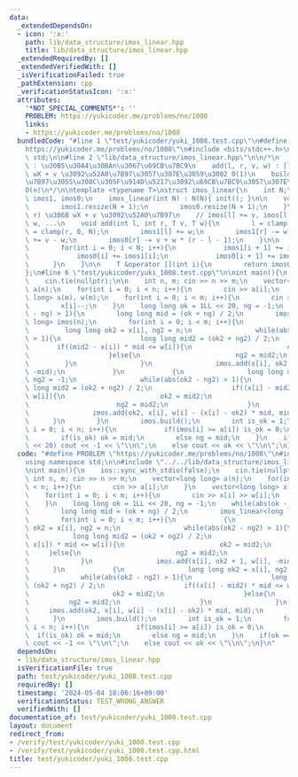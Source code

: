 ```yaml
---
data:
  _extendedDependsOn:
  - icon: ':x:'
    path: lib/data_structure/imos_linear.hpp
    title: lib/data_structure/imos_linear.hpp
  _extendedRequiredBy: []
  _extendedVerifiedWith: []
  _isVerificationFailed: true
  _pathExtension: cpp
  _verificationStatusIcon: ':x:'
  attributes:
    '*NOT_SPECIAL_COMMENTS*': ''
    PROBLEM: https://yukicoder.me/problems/no/1008
    links:
    - https://yukicoder.me/problems/no/1008
  bundledCode: "#line 1 \"test/yukicoder/yuki_1008.test.cpp\"\n#define PROBLEM \"\
    https://yukicoder.me/problems/no/1008\"\n#include <bits/stdc++.h>\nusing namespace\
    \ std;\n\n#line 2 \"lib/data_structure/imos_linear.hpp\"\n\n/*\n    imos_linear<T>(n)\
    \ : \u30B5\u30A4\u30BAn\u3067\u69CB\u7BC9\n    add(l, r, v, w) : [l, r) \u306B\
    \ wX + v \u3092\u52A0\u7B97\u3057\u307E\u3059\u3002 O(1)\n    build() : \u52A0\
    \u7B97\u3055\u308C\u305F\u914D\u5217\u3092\u69CB\u7BC9\u3057\u307E\u3059\u3002\
    O(n)\n*/\n\ntemplate <typename T>\nstruct imos_linear{\n    int N;\n    vector<T>\
    \ imos1, imos0;\n    imos_linear(int N) : N(N){ init(); }\n\n    void init(){\n\
    \        imos1.resize(N + 1);\n        imos0.resize(N + 1);\n    }\n\n    // [l,\
    \ r) \u306B wX + v \u3092\u52A0\u7B97\n    // imos[l] += v, imos[l + 1] += v +\
    \ w, ...\n    void add(int l, int r, T v, T w){\n        l = clamp(l, 0, N), r\
    \ = clamp(r, 0, N);\n        imos1[l] += w;\n        imos1[r] -= w;\n        imos0[l]\
    \ += v - w;\n        imos0[r] -= v + w * (r - l - 1);\n    }\n\n    void build(){\n\
    \        for(int i = 0; i < N; i++){\n            imos1[i + 1] += imos1[i];\n\
    \            imos0[i] += imos1[i];\n            imos0[i + 1] += imos0[i];\n  \
    \      }\n    }\n\n    T &operator [](int i){\n        return imos0[i];\n    }\n\
    };\n#line 6 \"test/yukicoder/yuki_1008.test.cpp\"\n\nint main(){\n    ios::sync_with_stdio(false);\n\
    \    cin.tie(nullptr);\n\n    int n, m; cin >> n >> m;\n    vector<long long>\
    \ a(n);\n    for(int i = 0; i < n; i++){\n        cin >> a[i];\n    }\n    vector<long\
    \ long> x(m), w(m);\n    for(int i = 0; i < m; i++){\n        cin >> x[i] >> w[i];\n\
    \        x[i]--;\n    }\n    long long ok = 1LL << 20, ng = -1;\n    while(abs(ok\
    \ - ng) > 1){\n        long long mid = (ok + ng) / 2;\n        imos_linear<long\
    \ long> imos(n);\n        for(int i = 0; i < m; i++){\n            {\n       \
    \         long long ok2 = x[i], ng2 = n;\n                while(abs(ok2 - ng2)\
    \ > 1){\n                    long long mid2 = (ok2 + ng2) / 2;\n             \
    \       if((mid2 - x[i]) * mid <= w[i]){\n                        ok2 = mid2;\n\
    \                    }else{\n                        ng2 = mid2;\n           \
    \         }\n                }\n                imos.add(x[i], ok2 + 1, w[i],\
    \ -mid);\n            }\n            {\n                long long ok2 = x[i],\
    \ ng2 = -1;\n                while(abs(ok2 - ng2) > 1){\n                    long\
    \ long mid2 = (ok2 + ng2) / 2;\n                    if((x[i] - mid2) * mid <=\
    \ w[i]){\n                        ok2 = mid2;\n                    }else{\n  \
    \                      ng2 = mid2;\n                    }\n                }\n\
    \                imos.add(ok2, x[i], w[i] - (x[i] - ok2) * mid, mid);\n      \
    \      }\n        }\n        imos.build();\n        int is_ok = 1;\n        for(int\
    \ i = 0; i < n; i++){\n            if(imos[i] >= a[i]) is_ok = 0;\n        }\n\
    \        if(is_ok) ok = mid;\n        else ng = mid;\n    }\n    if(ok == 1LL\
    \ << 20) cout << -1 << \"\\n\";\n    else cout << ok << \"\\n\";\n}\n"
  code: "#define PROBLEM \"https://yukicoder.me/problems/no/1008\"\n#include <bits/stdc++.h>\n\
    using namespace std;\n\n#include \"../../lib/data_structure/imos_linear.hpp\"\n\
    \nint main(){\n    ios::sync_with_stdio(false);\n    cin.tie(nullptr);\n\n   \
    \ int n, m; cin >> n >> m;\n    vector<long long> a(n);\n    for(int i = 0; i\
    \ < n; i++){\n        cin >> a[i];\n    }\n    vector<long long> x(m), w(m);\n\
    \    for(int i = 0; i < m; i++){\n        cin >> x[i] >> w[i];\n        x[i]--;\n\
    \    }\n    long long ok = 1LL << 20, ng = -1;\n    while(abs(ok - ng) > 1){\n\
    \        long long mid = (ok + ng) / 2;\n        imos_linear<long long> imos(n);\n\
    \        for(int i = 0; i < m; i++){\n            {\n                long long\
    \ ok2 = x[i], ng2 = n;\n                while(abs(ok2 - ng2) > 1){\n         \
    \           long long mid2 = (ok2 + ng2) / 2;\n                    if((mid2 -\
    \ x[i]) * mid <= w[i]){\n                        ok2 = mid2;\n               \
    \     }else{\n                        ng2 = mid2;\n                    }\n   \
    \             }\n                imos.add(x[i], ok2 + 1, w[i], -mid);\n      \
    \      }\n            {\n                long long ok2 = x[i], ng2 = -1;\n   \
    \             while(abs(ok2 - ng2) > 1){\n                    long long mid2 =\
    \ (ok2 + ng2) / 2;\n                    if((x[i] - mid2) * mid <= w[i]){\n   \
    \                     ok2 = mid2;\n                    }else{\n              \
    \          ng2 = mid2;\n                    }\n                }\n           \
    \     imos.add(ok2, x[i], w[i] - (x[i] - ok2) * mid, mid);\n            }\n  \
    \      }\n        imos.build();\n        int is_ok = 1;\n        for(int i = 0;\
    \ i < n; i++){\n            if(imos[i] >= a[i]) is_ok = 0;\n        }\n      \
    \  if(is_ok) ok = mid;\n        else ng = mid;\n    }\n    if(ok == 1LL << 20)\
    \ cout << -1 << \"\\n\";\n    else cout << ok << \"\\n\";\n}\n"
  dependsOn:
  - lib/data_structure/imos_linear.hpp
  isVerificationFile: true
  path: test/yukicoder/yuki_1008.test.cpp
  requiredBy: []
  timestamp: '2024-05-04 18:06:16+09:00'
  verificationStatus: TEST_WRONG_ANSWER
  verifiedWith: []
documentation_of: test/yukicoder/yuki_1008.test.cpp
layout: document
redirect_from:
- /verify/test/yukicoder/yuki_1008.test.cpp
- /verify/test/yukicoder/yuki_1008.test.cpp.html
title: test/yukicoder/yuki_1008.test.cpp
---
```

